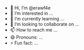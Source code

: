 - 👋 Hi, I’m @erawf4e
- 👀 I’m interested in ...
- 🌱 I’m currently learning ...
- 💞️ I’m looking to collaborate on ...
- 📫 How to reach me ...
- 😄 Pronouns: ...
- ⚡ Fun fact: ...

<!---
erawf4e/erawf4e is a ✨ special ✨ repository because its `README.md` (this file) appears on your GitHub profile.
You can click the Preview link to take a look at your changes.
--->
